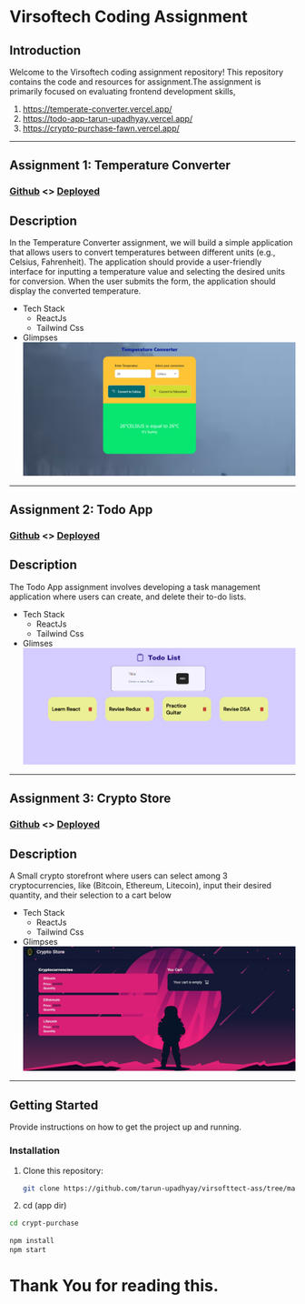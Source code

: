 # Virsoftech Coding Assignment 

## Introduction

Welcome to the Virsoftech coding assignment repository! This repository contains the code and resources for assignment.The assignment is primarily focused on evaluating frontend development skills,

1.  https://temperate-converter.vercel.app/
2.  https://todo-app-tarun-upadhyay.vercel.app/
3.  https://crypto-purchase-fawn.vercel.app/
---
## Assignment 1: Temperature Converter
###  [Github](https://github.com/tarun-upadhyay/virsofttect-ass/tree/main/temperatue-converter)  <> [Deployed](https://temperate-converter.vercel.app/)
## Description

In the Temperature Converter assignment, we will build a simple application that allows users to convert temperatures between different units (e.g., Celsius, Fahrenheit). The application should provide a user-friendly interface for inputting a temperature value and selecting the desired units for conversion. When the user submits the form, the application should display the converted temperature.

- Tech Stack
  - ReactJs
  - Tailwind Css
 - Glimpses
![temp](tempConverter.png)
---

## Assignment 2: Todo App
###  [Github](https://github.com/tarun-upadhyay/virsofttect-ass/tree/main/todo-app) <> [Deployed](https://todo-app-tarun-upadhyay.vercel.app/)
## Description

The Todo App assignment involves developing a task management application where users can create, and delete their to-do lists. 

- Tech Stack
  - ReactJs
  - Tailwind Css
- Glimses
![todoApp](todoApp.png)
  
---
## Assignment 3: Crypto Store
###  [Github](https://github.com/tarun-upadhyay/virsofttect-ass/tree/main/crypto-purchase) <> [Deployed](https://crypto-purchase-fawn.vercel.app/)
## Description

A Small crypto storefront where users can select among 3 cryptocurrencies, like (Bitcoin, Ethereum, Litecoin), input their desired quantity, and their selection to a cart below
- Tech Stack
  - ReactJs
  - Tailwind Css
- Glimpses
![Crypt](cryptImg.jpg)
---
## Getting Started

Provide instructions on how to get the project up and running.


### Installation

1. Clone this repository:

   ```bash
   git clone https://github.com/tarun-upadhyay/virsofttect-ass/tree/main
   ```
2. cd (app dir)
```bash
cd crypt-purchase
```

```
npm install
npm start
```

# Thank You for reading this.



